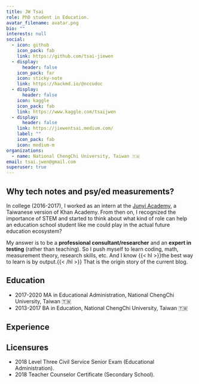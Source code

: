 ```yaml
---
title: JW Tsai
role: PhD student in Education.
avatar_filename: avatar.png
bio: ""
interests: null
social:
  - icon: github
    icon_pack: fab
    link: https://github.com/tsai-jiewen
  - display:
      header: false
    icon_pack: far
    icon: sticky-note
    link: https://hackmd.io/@nccudoc
  - display:
      header: false
    icon: kaggle
    icon_pack: fab
    link: https://www.kaggle.com/tsaijwen
  - display:
      header: false
    link: https://jiewentsai.medium.com/
    label: ""
    icon_pack: fab
    icon: medium-m
organizations:
  - name: National ChengChi University, Taiwan 🇹🇼
email: tsai.jwen@gmail.com
superuser: true
---
```


## Why tech notes and psy/ed measurements? 

In college (2016-2017), I worked as an intern at the [Junyi Academy](https://www.junyiacademy.org/), a Taiwanese version of Khan Academy. From then on, I recognized the importance of STEM and started to think about what kind of role can help an education school student like me could play in the actual future education ecosystem?

My answer is to be a **professional consultant/researcher** and an **expert in testing** (rather than teaching). So I push myself to learn coding, math, measurement theory, research skills, etc. And I know {{< hl >}}the best way to learn is by output.{{< /hl >}} That is the origin story of the current blog. 



## Education
- 2017-2020 MA in Educational Administration, National ChengChi University, Taiwan 🇹🇼
- 2013-2017 BA in Education, National ChengChi University, Taiwan 🇹🇼

## Experience

## Licensures
- 2018 Level Three Civil Service Senior Exam (Educational Administration).
- 2018 Teacher Counselor Certificate (Secondary School).

